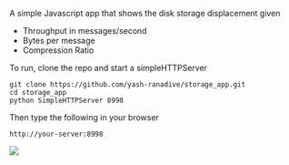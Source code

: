 A simple Javascript app that shows the disk storage displacement given 

* Throughput in messages/second
* Bytes per message
* Compression Ratio

To run, clone the repo and start a simpleHTTPServer

``` 
git clone https://github.com/yash-ranadive/storage_app.git
cd storage_app
python SimpleHTTPServer 8998
```

Then type the following in your browser

```
http://your-server:8998
```

![](http://i60.tinypic.com/el2xb9.png)

